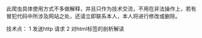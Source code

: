 
此爬虫具体使用方式不多做解释，并且只作为技术交流，不用在非法操作上，若有冒犯代码中所涉及网站之处，还请立即联系本人，本人将进行修改或删除。

技术点：
     1 发送http 请求
     2 对html标签的剖析解读
     
